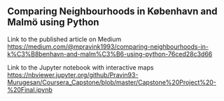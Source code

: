 ## Comparing Neighbourhoods in København and Malmö using Python

Link to the published article on Medium
https://medium.com/@mpravink1993/comparing-neighbourhoods-in-k%C3%B8benhavn-and-malm%C3%B6-using-python-76ced28c3d66

Link to the Jupyter notebook with interactive maps
https://nbviewer.jupyter.org/github/Pravin93-Murugesan/Coursera_Capstone/blob/master/Capstone%20Project%20-%20Final.ipynb
